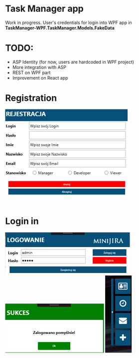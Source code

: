 # Task Manager app


Work in progress.
User's credentials for login into WPF app in **TaskManager-WPF.TaskManager.Models.FakeData**

# TODO:
- ASP Identity (for now, users are hardcoded in WPF project)
- More integration with ASP
- REST on WPF part
- Improvement on React app

# Registration
![My image](https://github.com/michasacuer/TaskManager-edu/blob/master/TaskManager-wpf/photos/3.PNG) <br /> <br />

# Login in
![My image](https://github.com/michasacuer/TaskManager-edu/blob/master/TaskManager-wpf/photos/1.PNG) ![My image](https://github.com/michasacuer/TaskManager-edu/blob/master/TaskManager-wpf/photos/4.PNG) ![My image](https://github.com/michasacuer/TaskManager-edu/blob/master/TaskManager-wpf/photos/2.PNG) <br /> <br />




